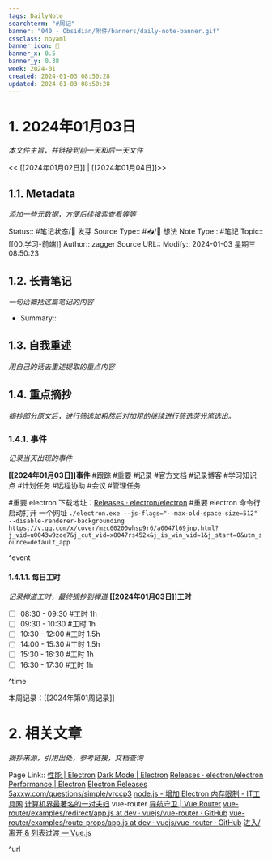 ```yaml
---
tags: DailyNote
searchterm: "#周记"
banner: "040 - Obsidian/附件/banners/daily-note-banner.gif"
cssclass: noyaml
banner_icon: 💌
banner_x: 0.5
banner_y: 0.38
week: 2024-01
created: 2024-01-03 08:50:28
updated: 2024-01-03 08:50:28
---
```


# 1. 2024年01月03日

_本文件主旨，并链接到前一天和后一天文件_

<< [[2024年01月02日]] | [[2024年01月04日]]>>

## 1.1. Metadata

_添加一些元数据，方便后续搜索查看等等_

Status:: #笔记状态/🌱 发芽
Source Type:: #📥/💭 想法 
Note Type:: #笔记
Topic:: [[00.学习-前端]]
Author:: zagger
Source URL::
Modify:: 2024-01-03 星期三 08:50:23

## 1.2. 长青笔记

_一句话概括这篇笔记的内容_

- Summary::

## 1.3. 自我重述

_用自己的话去重述提取的重点内容_

## 1.4. 重点摘抄

_摘抄部分原文后，进行筛选加粗然后对加粗的继续进行筛选荧光笔选出。_

### 1.4.1. 事件

_记录当天出现的事件_

**[[2024年01月03日]]事件** 
#跟踪 #重要 #记录 #官方文档 #记录博客 #学习知识点 #计划任务 #远程协助 #会议 #管理任务

#重要 electron 下载地址：[Releases · electron/electron](https://github.com/electron/electron/releases)
#重要 electron 命令行启动打开 一个网址 `./electron.exe --js-flags="--max-old-space-size=512" --disable-renderer-backgrounding https://v.qq.com/x/cover/mzc00200whsp9r6/a0047l69jnp.html?j_vid=u0043w9zoe7&j_cut_vid=x0047rs452x&j_is_win_vid=1&j_start=0&utm_source=default_app `

^event

#### 1.4.1.1. 每日工时

_记录禅道工时，最终摘抄到禅道_
**[[2024年01月03日]]工时**
- [ ] 08:30 - 09:30 #工时  1h
- [ ] 09:30 - 10:30 #工时  1h
- [ ] 10:30 - 12:00 #工时  1.5h
- [ ] 14:00 - 15:30 #工时  1.5h
- [ ] 15:30 - 16:30 #工时  1h
- [ ] 16:30 - 17:30 #工时  1h

^time

本周记录：[[2024年第01周记录]]

# 2. 相关文章

_摘抄来源，引用出处，参考链接，文档查询_

Page Link::
[性能 | Electron](https://www.electronjs.org/zh/docs/latest/tutorial/performance)
[Dark Mode | Electron](https://www.electronjs.org/zh/docs/latest/tutorial/dark-mode)
[Releases · electron/electron](https://github.com/electron/electron/releases)
[Performance | Electron](https://www.electronjs.org/docs/latest/tutorial/performance)
[Electron Releases](https://releases.electronjs.org/releases/stable)
[5axxw.com/questions/simple/vrccp3](https://www.5axxw.com/questions/simple/vrccp3)
[node.js - 增加 Electron 内存限制 - IT工具网](https://www.coder.work/article/7517257)
[计算机界最著名的一对夫妇](https://mp.weixin.qq.com/s/tjHGBPlJ6YW38qeCSsqLbw)
vue-router
[导航守卫 | Vue Router](https://v3.router.vuejs.org/zh/guide/advanced/navigation-guards.html#%E8%B7%AF%E7%94%B1%E7%8B%AC%E4%BA%AB%E7%9A%84%E5%AE%88%E5%8D%AB)
[vue-router/examples/redirect/app.js at dev · vuejs/vue-router · GitHub](https://github.com/vuejs/vue-router/blob/dev/examples/redirect/app.js)
[vue-router/examples/route-props/app.js at dev · vuejs/vue-router · GitHub](https://github.com/vuejs/vue-router/blob/dev/examples/route-props/app.js)
[进入/离开 & 列表过渡 — Vue.js](https://v2.cn.vuejs.org/v2/guide/transitions.html)

^url
